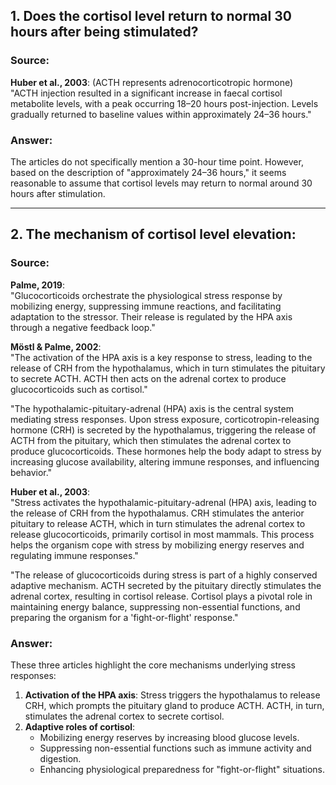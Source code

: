 ## 1. Does the cortisol level return to normal 30 hours after being stimulated?

### **Source**:
**Huber et al., 2003**: (ACTH represents adrenocorticotropic hormone)  
"ACTH injection resulted in a significant increase in faecal cortisol metabolite levels, with a peak occurring 18–20 hours post-injection. Levels gradually returned to baseline values within approximately 24–36 hours."

### **Answer**:
The articles do not specifically mention a 30-hour time point. However, based on the description of "approximately 24–36 hours," it seems reasonable to assume that cortisol levels may return to normal around 30 hours after stimulation.

---

## 2. The mechanism of cortisol level elevation:

### **Source**:
**Palme, 2019**:  
"Glucocorticoids orchestrate the physiological stress response by mobilizing energy, suppressing immune reactions, and facilitating adaptation to the stressor. Their release is regulated by the HPA axis through a negative feedback loop."

**Möstl & Palme, 2002**:  
"The activation of the HPA axis is a key response to stress, leading to the release of CRH from the hypothalamus, which in turn stimulates the pituitary to secrete ACTH. ACTH then acts on the adrenal cortex to produce glucocorticoids such as cortisol."  

"The hypothalamic-pituitary-adrenal (HPA) axis is the central system mediating stress responses. Upon stress exposure, corticotropin-releasing hormone (CRH) is secreted by the hypothalamus, triggering the release of ACTH from the pituitary, which then stimulates the adrenal cortex to produce glucocorticoids. These hormones help the body adapt to stress by increasing glucose availability, altering immune responses, and influencing behavior."

**Huber et al., 2003**:  
"Stress activates the hypothalamic-pituitary-adrenal (HPA) axis, leading to the release of CRH from the hypothalamus. CRH stimulates the anterior pituitary to release ACTH, which in turn stimulates the adrenal cortex to release glucocorticoids, primarily cortisol in most mammals. This process helps the organism cope with stress by mobilizing energy reserves and regulating immune responses."

"The release of glucocorticoids during stress is part of a highly conserved adaptive mechanism. ACTH secreted by the pituitary directly stimulates the adrenal cortex, resulting in cortisol release. Cortisol plays a pivotal role in maintaining energy balance, suppressing non-essential functions, and preparing the organism for a 'fight-or-flight' response."

### **Answer**:
These three articles highlight the core mechanisms underlying stress responses:
1. **Activation of the HPA axis**: Stress triggers the hypothalamus to release CRH, which prompts the pituitary gland to produce ACTH. ACTH, in turn, stimulates the adrenal cortex to secrete cortisol.
2. **Adaptive roles of cortisol**:  
   - Mobilizing energy reserves by increasing blood glucose levels.  
   - Suppressing non-essential functions such as immune activity and digestion.  
   - Enhancing physiological preparedness for "fight-or-flight" situations.
